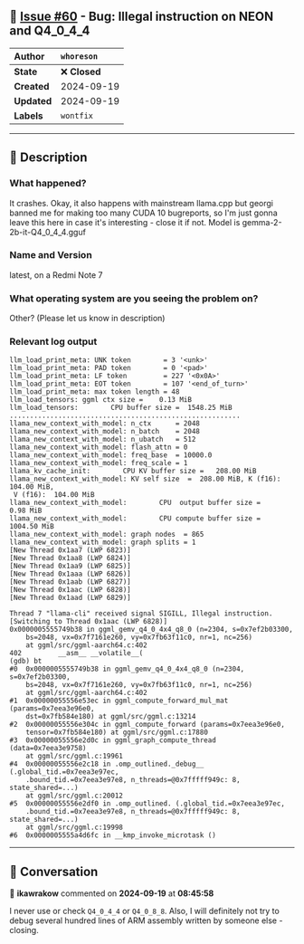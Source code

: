 ## 📌 [Issue #60](https://github.com/ikawrakow/ik_llama.cpp/issues/60) - Bug: Illegal instruction on NEON and Q4_0_4_4

| **Author** | `whoreson` |
| :--- | :--- |
| **State** | ❌ **Closed** |
| **Created** | 2024-09-19 |
| **Updated** | 2024-09-19 |
| **Labels** | `wontfix` |

---

## 📄 Description

### What happened?

It crashes. Okay, it also happens with mainstream llama.cpp but georgi banned me for making too many CUDA 10 bugreports, so I'm just gonna leave this here in case it's interesting - close it if not. Model is gemma-2-2b-it-Q4_0_4_4.gguf

### Name and Version

latest, on a Redmi Note 7

### What operating system are you seeing the problem on?

Other? (Please let us know in description)

### Relevant log output

```shell
llm_load_print_meta: UNK token        = 3 '<unk>'
llm_load_print_meta: PAD token        = 0 '<pad>'
llm_load_print_meta: LF token         = 227 '<0x0A>'
llm_load_print_meta: EOT token        = 107 '<end_of_turn>'
llm_load_print_meta: max token length = 48
llm_load_tensors: ggml ctx size =    0.13 MiB
llm_load_tensors:        CPU buffer size =  1548.25 MiB
.........................................................
llama_new_context_with_model: n_ctx      = 2048
llama_new_context_with_model: n_batch    = 2048
llama_new_context_with_model: n_ubatch   = 512
llama_new_context_with_model: flash_attn = 0
llama_new_context_with_model: freq_base  = 10000.0
llama_new_context_with_model: freq_scale = 1
llama_kv_cache_init:        CPU KV buffer size =   208.00 MiB
llama_new_context_with_model: KV self size  =  208.00 MiB, K (f16):  104.00 MiB,
 V (f16):  104.00 MiB
llama_new_context_with_model:        CPU  output buffer size =     0.98 MiB
llama_new_context_with_model:        CPU compute buffer size =  1004.50 MiB
llama_new_context_with_model: graph nodes  = 865
llama_new_context_with_model: graph splits = 1
[New Thread 0x1aa7 (LWP 6823)]
[New Thread 0x1aa8 (LWP 6824)]
[New Thread 0x1aa9 (LWP 6825)]
[New Thread 0x1aaa (LWP 6826)]
[New Thread 0x1aab (LWP 6827)]
[New Thread 0x1aac (LWP 6828)]
[New Thread 0x1aad (LWP 6829)]

Thread 7 "llama-cli" received signal SIGILL, Illegal instruction.
[Switching to Thread 0x1aac (LWP 6828)]
0x0000005555749b38 in ggml_gemv_q4_0_4x4_q8_0 (n=2304, s=0x7ef2b03300, 
    bs=2048, vx=0x7f7161e260, vy=0x7fb63f11c0, nr=1, nc=256)
    at ggml/src/ggml-aarch64.c:402
402         __asm__ __volatile__(
(gdb) bt
#0  0x0000005555749b38 in ggml_gemv_q4_0_4x4_q8_0 (n=2304, s=0x7ef2b03300, 
    bs=2048, vx=0x7f7161e260, vy=0x7fb63f11c0, nr=1, nc=256)
    at ggml/src/ggml-aarch64.c:402
#1  0x00000055556e53ec in ggml_compute_forward_mul_mat (params=0x7eea3e96e0, 
    dst=0x7fb584e180) at ggml/src/ggml.c:13214
#2  0x00000055556e304c in ggml_compute_forward (params=0x7eea3e96e0, 
    tensor=0x7fb584e180) at ggml/src/ggml.c:17880
#3  0x00000055556e2d0c in ggml_graph_compute_thread (data=0x7eea3e9758)
    at ggml/src/ggml.c:19961
#4  0x00000055556e2c18 in .omp_outlined._debug__ (.global_tid.=0x7eea3e97ec, 
    .bound_tid.=0x7eea3e97e8, n_threads=@0x7fffff949c: 8, state_shared=...)
    at ggml/src/ggml.c:20012
#5  0x00000055556e2df0 in .omp_outlined. (.global_tid.=0x7eea3e97ec, 
    .bound_tid.=0x7eea3e97e8, n_threads=@0x7fffff949c: 8, state_shared=...)
    at ggml/src/ggml.c:19998
#6  0x0000005555a4d6fc in __kmp_invoke_microtask ()
```

---

## 💬 Conversation

👤 **ikawrakow** commented on **2024-09-19** at **08:45:58**

I never use or check `Q4_0_4_4` or `Q4_0_8_8`. Also, I will definitely not try to debug several hundred lines of ARM assembly written by someone else - closing.